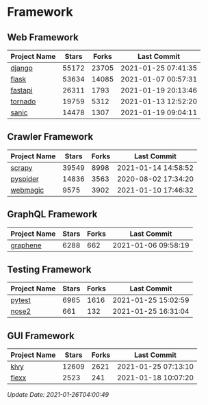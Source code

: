 # Framework

## Web Framework
| Project Name | Stars | Forks | Last Commit |
| ------------ | ----- | ----- | ----------- |
| [django](https://github.com/django/django) | 55172 | 23705 | 2021-01-25 07:41:35 |
| [flask](https://github.com/pallets/flask) | 53634 | 14085 | 2021-01-07 00:57:31 |
| [fastapi](https://github.com/tiangolo/fastapi) | 26311 | 1793 | 2021-01-19 20:13:46 |
| [tornado](https://github.com/tornadoweb/tornado) | 19759 | 5312 | 2021-01-13 12:52:20 |
| [sanic](https://github.com/sanic-org/sanic) | 14478 | 1307 | 2021-01-19 09:04:11 |

## Crawler Framework
| Project Name | Stars | Forks | Last Commit |
| ------------ | ----- | ----- | ----------- |
| [scrapy](https://github.com/scrapy/scrapy) | 39549 | 8998 | 2021-01-14 14:58:52 |
| [pyspider](https://github.com/binux/pyspider) | 14836 | 3563 | 2020-08-02 17:34:20 |
| [webmagic](https://github.com/code4craft/webmagic) | 9575 | 3902 | 2021-01-10 17:46:32 |

## GraphQL Framework
| Project Name | Stars | Forks | Last Commit |
| ------------ | ----- | ----- | ----------- |
| [graphene](https://github.com/graphql-python/graphene) | 6288 | 662 | 2021-01-06 09:58:19 |

## Testing Framework
| Project Name | Stars | Forks | Last Commit |
| ------------ | ----- | ----- | ----------- |
| [pytest](https://github.com/pytest-dev/pytest) | 6965 | 1616 | 2021-01-25 15:02:59 |
| [nose2](https://github.com/nose-devs/nose2) | 661 | 132 | 2021-01-25 16:31:04 |

## GUI Framework
| Project Name | Stars | Forks | Last Commit |
| ------------ | ----- | ----- | ----------- |
| [kivy](https://github.com/kivy/kivy) | 12609 | 2621 | 2021-01-25 07:13:10 |
| [flexx](https://github.com/flexxui/flexx) | 2523 | 241 | 2021-01-18 10:07:20 |

*Update Date: 2021-01-26T04:00:49*